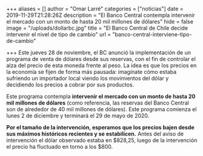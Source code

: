 +++
aliases = []
author = "Omar Larré"
categories = ["noticias"]
date = 2019-11-29T21:28:26Z
description = "El Banco Central contempla intervenir el mercado con un monto de hasta 20 mil millones de dólares"
hide = false
image = "/uploads/dollarbc.jpg"
title = "El Banco Central de Chile decide intervenir el nivel de tipo de cambio"
url = "banco-central-interviene-tipo-de-cambio"

+++
Este jueves 28 de noviembre, el BC anunció la implementación de un programa de venta de dólares desde sus reservas, con el fin de controlar el alza del precio de esta moneda frente al peso. La idea es que los precios en la economía se fijen de forma más pausada: imagínate cómo estaba sufriendo un importador local viendo los movimientos del dólar y decidiendo los precios a cobrar por sus productos.

Este programa contempla **intervenir el mercado con un monto de hasta 20 mil millones de dólares** (como referencia, las reservas del Banco Central son de alrededor de 40 mil millones de dólares). Este programa comienza el lunes 2 de diciembre y terminará el 29 de mayo de 2020.

**Por el tamaño de la intervención, esperamos que los precios bajen desde sus máximos históricos recientes y se estabilicen.** Antes del aviso de intervención el dólar observado estaba en $828,25, luego de la intervención el precio ha fluctuado en torno a los $800.
